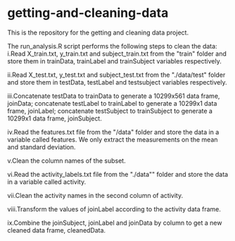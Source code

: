 # getting-and-cleaning-data
This is the repository for the getting and cleaning data project.

The run_analysis.R script performs the following steps to clean the data:
i.Read X_train.txt, y_train.txt and subject_train.txt from the "train" folder and store them in trainData, trainLabel and trainSubject variables respectively.

ii.Read X_test.txt, y_test.txt and subject_test.txt from the "./data/test" folder and store them in testData, testLabel and testsubject variables respectively.

iii.Concatenate testData to trainData to generate a 10299x561 data frame, joinData; concatenate testLabel to trainLabel to generate a 10299x1 data frame, joinLabel; concatenate testSubject to trainSubject to generate a 10299x1 data frame, joinSubject.

iv.Read the features.txt file from the "/data" folder and store the data in a variable called features. We only extract the measurements on the mean and standard deviation. 

v.Clean the column names of the subset. 

vi.Read the activity_labels.txt file from the "./data"" folder and store the data in a variable called activity.

vii.Clean the activity names in the second column of activity. 

viii.Transform the values of joinLabel according to the activity data frame.

ix.Combine the joinSubject, joinLabel and joinData by column to get a new cleaned data frame, cleanedData. 
